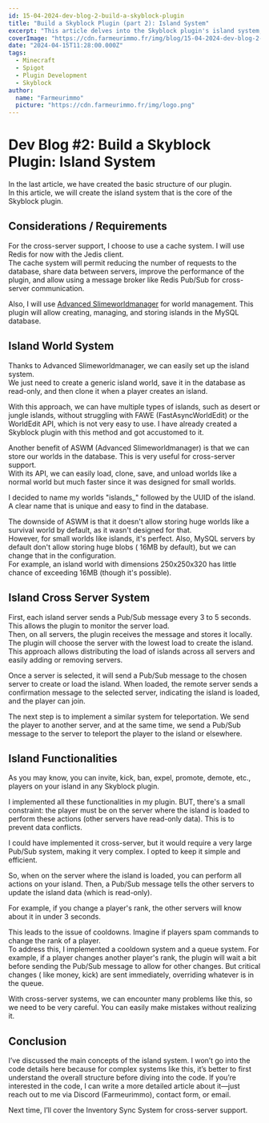 ```yaml
---
id: 15-04-2024-dev-blog-2-build-a-skyblock-plugin
title: "Build a Skyblock Plugin (part 2): Island System"
excerpt: "This article delves into the Skyblock plugin's island system, focusing on cross-server compatibility, island distribution, and data management."
coverImage: "https://cdn.farmeurimmo.fr/img/blog/15-04-2024-dev-blog-2-build-a-skyblock-plugin.jpeg"
date: "2024-04-15T11:28:00.000Z"
tags:
  - Minecraft
  - Spigot
  - Plugin Development
  - Skyblock
author:
  name: "Farmeurimmo"
  picture: "https://cdn.farmeurimmo.fr/img/logo.png"
---
```


# Dev Blog #2: Build a Skyblock Plugin: Island System

In the last article, we have created the basic structure of our plugin.  
In this article, we will create the island system that is the core of the Skyblock plugin.

## Considerations / Requirements

For the cross-server support, I choose to use a cache system. I will use Redis for now with the Jedis client.  
The cache system will permit reducing the number of requests to the database, share data between servers, improve the
performance of the plugin, and allow using a message broker like Redis Pub/Sub for cross-server communication.

Also, I will use [Advanced Slimeworldmanager](https://www.spigotmc.org/resources/advanced-slimeworldmanager.87209/) for
world management. This plugin will allow creating, managing, and storing islands in the MySQL database.

## Island World System

Thanks to Advanced Slimeworldmanager, we can easily set up the island system.  
We just need to create a generic island world, save it in the database as read-only, and then clone it when a player
creates an island.

With this approach, we can have multiple types of islands, such as desert or jungle islands, without struggling with
FAWE (FastAsyncWorldEdit) or the WorldEdit API, which is not very easy to use. I have already created a Skyblock plugin
with this method and got accustomed to it.

Another benefit of ASWM (Advanced Slimeworldmanager) is that we can store our worlds in the database. This is very
useful for cross-server support.  
With its API, we can easily load, clone, save, and unload worlds like a normal world but much faster since it was
designed for small worlds.

I decided to name my worlds "islands_" followed by the UUID of the island. A clear name that is unique and easy to find
in the database.

The downside of ASWM is that it doesn't allow storing huge worlds like a survival world by default, as it wasn't
designed for that.  
However, for small worlds like islands, it's perfect. Also, MySQL servers by default don't allow storing huge blobs (
16MB by default), but we can change that in the configuration.  
For example, an island world with dimensions 250x250x320 has little chance of exceeding 16MB (though it's possible).

## Island Cross Server System

First, each island server sends a Pub/Sub message every 3 to 5 seconds. This allows the plugin to monitor the server
load.  
Then, on all servers, the plugin receives the message and stores it locally. The plugin will choose the server with the
lowest load to create the island.  
This approach allows distributing the load of islands across all servers and easily adding or removing servers.

Once a server is selected, it will send a Pub/Sub message to the chosen server to create or load the island. When
loaded, the remote server sends a confirmation message to the selected server, indicating the island is loaded, and the
player can join.

The next step is to implement a similar system for teleportation. We send the player to another server, and at the same
time, we send a Pub/Sub message to the server to teleport the player to the island or elsewhere.

## Island Functionalities

As you may know, you can invite, kick, ban, expel, promote, demote, etc., players on your island in any Skyblock plugin.

I implemented all these functionalities in my plugin. BUT, there's a small constraint: the player must be on the server
where the island is loaded to perform these actions (other servers have read-only data). This is to prevent data
conflicts.

I could have implemented it cross-server, but it would require a very large Pub/Sub system, making it very complex. I
opted to keep it simple and efficient.

So, when on the server where the island is loaded, you can perform all actions on your island. Then, a Pub/Sub message
tells the other servers to update the island data (which is read-only).

For example, if you change a player's rank, the other servers will know about it in under 3 seconds.

This leads to the issue of cooldowns. Imagine if players spam commands to change the rank of a player.  
To address this, I implemented a cooldown system and a queue system. For example, if a player changes another player's
rank, the plugin will wait a bit before sending the Pub/Sub message to allow for other changes. But critical changes (
like money, kick) are sent immediately, overriding whatever is in the queue.

With cross-server systems, we can encounter many problems like this, so we need to be very careful. You can easily make
mistakes without realizing it.

## Conclusion

I’ve discussed the main concepts of the island system. I won’t go into the code details here because for complex systems
like this, it’s better to first understand the overall structure before diving into the code. If you’re interested in
the code, I can write a more detailed article about it—just reach out to me via Discord (Farmeurimmo), contact form, or
email.

Next time, I’ll cover the Inventory Sync System for cross-server support.
